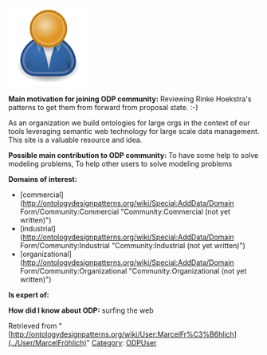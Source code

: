 [![Image:ODPUser.png](../images/a/a6/ODPUser.png)](../Image/ODPUser.png "Image:ODPUser.png")




  





__Main motivation for joining ODP community:__ Reviewing Rinke Hoekstra's patterns to get them from forward from proposal state. :-)


As an organization we build ontologies for large orgs in the context of our tools leveraging semantic web technology for large scale data management. 
This site is a valuable resource and idea.


__Possible main contribution to ODP community:__ To have some help to solve modeling problems, To help other users to solve modeling problems


__Domains of interest:__



* [commercial](http://ontologydesignpatterns.org/wiki/Special:AddData/Domain Form/Community:Commercial "Community:Commercial (not yet written)")
* [industrial](http://ontologydesignpatterns.org/wiki/Special:AddData/Domain Form/Community:Industrial "Community:Industrial (not yet written)")
* [organizational](http://ontologydesignpatterns.org/wiki/Special:AddData/Domain Form/Community:Organizational "Community:Organizational (not yet written)")


__Is expert of:__


  

__How did I know about ODP:__ surfing the web






Retrieved from "[http://ontologydesignpatterns.org/wiki/User:MarcelFr%C3%B6hlich](../User/MarcelFröhlich)"
 [Category](http://ontologydesignpatterns.org/wiki/Special:Categories "Special:Categories"): [ODPUser](../Category/ODPUser "Category:ODPUser")